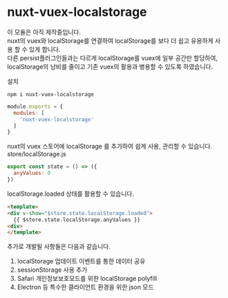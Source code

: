 # nuxt-vuex-localstorage
이 모듈은 아직 제작중입니다.  
nuxt의 vuex와 localStorage를 연결하여 localStorage를 보다 더 쉽고 유용하게 사용 할 수 있게 합니다.  
다른 persist플러그인들과는 다르게 localStorage를 vuex에 일부 공간만 할당하여, localStorage의 낭비를 줄이고 기존 vuex의 활용과 병용할 수 있도록 하였습니다.

설치
```
npm i nuxt-vuex-localstorage
```

```js
module.exports = {
  modules: [
    'nuxt-vuex-localstorage'
  ]
}
```

nuxt의 vuex 스토어에 localStorage 를 추가하여 쉽게 사용, 관리할 수 있습니다.  
store/localStorage.js
```js
export const state = () => ({
  anyValues: 0
})
```

localStorage.loaded 상태를 활용할 수 있습니다.
```html
<template>
<div v-show="$store.state.localStorage.loaded">
  {{ $store.state.localStorage.anyValues }}
<div>
</template>
```

추가로 개발될 사항들은 다음과 같습니다.  
1. localStorage 업데이트 이벤트를 통한 데이터 공유
2. sessionStorage 사용 추가
3. Safari 개인정보보호모드를 위한 localStorage polyfill
4. Electron 등 특수한 클라이언트 환경을 위한 json 모드
